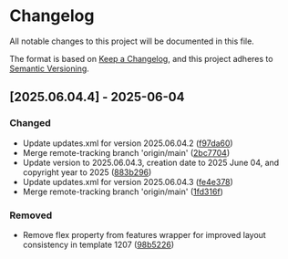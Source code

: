 # Changelog

All notable changes to this project will be documented in this file.

The format is based on [Keep a Changelog](https://keepachangelog.com/en/1.0.0/),
and this project adheres to [Semantic Versioning](https://semver.org/spec/v2.0.0.html).

## [2025.06.04.4] - 2025-06-04

### Changed

* Update updates.xml for version 2025.06.04.2 ([f97da60](https://github.com/N6REJ/mod_bears_pricing_tables/commit/f97da60))
* Merge remote-tracking branch 'origin/main' ([2bc7704](https://github.com/N6REJ/mod_bears_pricing_tables/commit/2bc7704))
* Update version to 2025.06.04.3, creation date to 2025 June 04, and copyright year to 2025 ([883b296](https://github.com/N6REJ/mod_bears_pricing_tables/commit/883b296))
* Update updates.xml for version 2025.06.04.3 ([fe4e378](https://github.com/N6REJ/mod_bears_pricing_tables/commit/fe4e378))
* Merge remote-tracking branch 'origin/main' ([1fd316f](https://github.com/N6REJ/mod_bears_pricing_tables/commit/1fd316f))

### Removed

* Remove flex property from features wrapper for improved layout consistency in template 1207 ([98b5226](https://github.com/N6REJ/mod_bears_pricing_tables/commit/98b5226))


